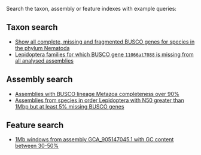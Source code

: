 <!--
Content to display immediately below the search box when the user toggles "show examples"
-->

Search the taxon, assembly or feature indexes with example queries:

## Taxon search

- [Show all complete, missing and fragmented BUSCO genes for species in the phylum Nematoda](/search?query=tax_tree%28nematoda%29%20AND%20nematoda_odb10_complete&result=taxon&includeEstimates=false&taxonomy=ncbi&offset=0&fields=nematoda_odb10_complete%2Cnematoda_odb10_fragmented%2Cnematoda_odb10_missing)
- [Lepidoptera families for which BUSCO gene `11066at7088` is missing from all analysed assemblies](/search?result=taxon&includeEstimates=true&taxonomy=ncbi&offset=0&fields=lepidoptera_odb10_missing&query=tax_rank%28family%29%20AND%20lepidoptera_odb10_missing%3D11066at7088)

## Assembly search

- [Assemblies with BUSCO lineage Metazoa completeness over 90%](/search?query=length%28metazoa_odb10_complete%29%3E856&result=assembly&taxonomy=ncbi&fields=metazoa_odb10_complete%2Cassembly_level%2Cassembly_span)
- [Assemblies from species in order Lepidoptera with N50 greater than 1Mbp but at least 5% missing BUSCO genes](/search?query=tax_tree%28lepidoptera%29%20AND%20scaffold_n50%3E1000000%20AND%20length%28lepidoptera_odb10_missing%29%3E264&result=assembly&taxonomy=ncbi&fields=assembly_level%2Cassembly_span%2Ccontig_n50%2Cscaffold_n50)

## Feature search

- [1Mb windows from assembly GCA_905147045.1 with GC content between 30-50%](/search?query=assembly_id%3DGCA_905147045.1%20AND%20feature_type%3Dwindow-1000000%20AND%20gc%3E0.3%20AND%20gc%3C0.5&result=feature&taxonomy=ncbi)
